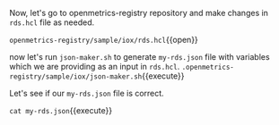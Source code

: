 Now, let's go to openmetrics-registry repository and make changes in `rds.hcl` file as needed. 

`openmetrics-registry/sample/iox/rds.hcl`{{open}}

now let's run `json-maker.sh` to generate `my-rds.json` file with variables which we are providing as an input in `rds.hcl`.
`.openmetrics-registry/sample/iox/json-maker.sh`{{execute}}

Let's see if our `my-rds.json` file is correct. 

`cat my-rds.json`{{execute}}

